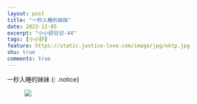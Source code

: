 ```yaml
---
layout: post
title: "一秒入睡的妹妹"
date: 2023-12-05
excerpt: "小小舒日记-44"
tags: [小小舒]
feature: https://static.justice-love.com/image/jpg/xktp.jpg
shu: true
comments: true
---
```

一秒入睡的妹妹
{: .notice}
<figure>
    <img src="{{ site.staticUrl }}/xiaoxiaoshu/image/yimiaoshuijiaodemeimei.jpg" />
</figure>
